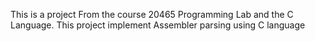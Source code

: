 This is a project From the course 20465 Programming Lab and the C Language.
This project implement Assembler parsing using C language
